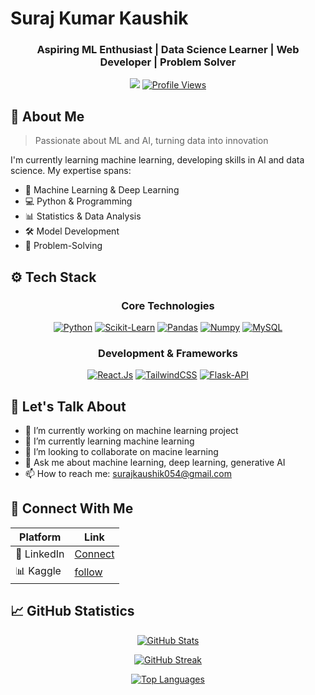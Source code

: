# Suraj Kumar Kaushik
<div align ='center'>

  ### Aspiring ML Enthusiast | Data Science Learner | Web Developer | Problem Solver
  [<img src="https://img.shields.io/badge/LinkedIn-Connect-blue?style=for-the-badge&logo=linkedin" />](https://www.linkedin.com/in/suraj-kumar-kaushik-a12040250/)
  [![Profile Views](https://komarev.com/ghpvc/?username=suraj-kaushik&label=Profile%20views&color=0e75b6&style=for-the-badge)](https://github.com/suraj-kaushik)
 
</div>

## 🚀 About Me

> Passionate about ML and AI, turning data into innovation

I'm currently learning machine learning, developing skills in AI and data science. My expertise spans:
- 🤖 Machine Learning & Deep Learning
- 💻 Python & Programming 
- 📊 Statistics & Data Analysis
- 🛠️  Model Development
- 🧠 Problem-Solving

## ⚙️ Tech Stack

<div align ='center'>
  
### Core Technologies
[![Python](https://img.shields.io/badge/Python-Expert-3776AB?style=flat-square&logo=python)](https://www.python.org/)
[![Scikit-Learn](https://img.shields.io/badge/Scikit--Learn-Intermediate-038579?style=flat-square&logo=scikit-learn)](https://scikit-learn.org/stable/)
[![Pandas](https://img.shields.io/badge/Pandas-Expert-3776AB?style=flat-square&logo=pandas)](https://pandas.pydata.org/)
[![Numpy](https://img.shields.io/badge/NumPy-Expert-3776AB?style=flat-square&logo=numpy)](https://numpy.org/)
[![MySQL](https://img.shields.io/badge/MySQL-Expert-3776AB?style=flat-square&logo=mysql)](https://www.mysql.com/)
### Development & Frameworks
[![React.Js](https://img.shields.io/badge/React.js-Expert-3776AB?style=flat-square&logo=react)](https://react.dev/)
[![TailwindCSS](https://img.shields.io/badge/Tailwind_CSS-Expert-3776AB?style=flat-square&logo=tailwindcss)](https://tailwindcss.com/)
[![Flask-API](https://img.shields.io/badge/Flask-Skilled-af7405?style=flat-square&logo=flask)](https://pypi.org/project/Flask-API/)

</div>

## 🌟 Let's Talk About
- 🔭 I’m currently working on machine learning project
- 🌱 I’m currently learning machine learning
- 👯 I’m looking to collaborate on macine learning
- 💬 Ask me about machine learning, deep learning, generative AI
- 📫 How to reach me: surajkaushik054@gmail.com

## 🤝 Connect With Me
<div align="center">

| Platform | Link |
|----------|------|
| 💼 LinkedIn | [Connect](https://www.linkedin.com/in/suraj-kumar-kaushik-a12040250/) |
| 📊 Kaggle | [follow](https://www.kaggle.com/surajkaushik) |

</div>


## 📈 GitHub Statistics

<div align="center">

[![GitHub Stats](https://github-readme-stats.vercel.app/api?username=suraj-kaushik&show_icons=true&theme=radical&card_width=500)](https://github.com/suraj-kasuhik)

[![GitHub Streak](https://github-readme-streak-stats.herokuapp.com/?user=suraj-kaushik&theme=radical&card_width=500)](https://github.com/suraj-kaushik)

[![Top Languages](https://github-readme-stats.vercel.app/api/top-langs/?username=suraj-kaushik&layout=compact&theme=radical&card_width=500
)](https://github.com/suraj-kaushik)

</div>



<!--
**suraj-kaushik/suraj-kaushik** is a ✨ _special_ ✨ repository because its `README.md` (this file) appears on your GitHub profile.

Here are some ideas to get you started:

- 🔭 I’m currently working on ...
- 🌱 I’m currently learning ...
- 👯 I’m looking to collaborate on ...
- 🤔 I’m looking for help with ...
- 💬 Ask me about ...
- 📫 How to reach me: ...
- 😄 Pronouns: ...
- ⚡ Fun fact: ...
-->
